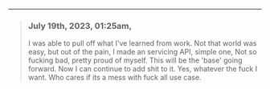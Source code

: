 
<hr/>

> ### July 19th, 2023, 01:25am,
> I was able to pull off what I've learned from work. Not that world was easy, but out of the pain, I made an servicing API, simple one, Not so fucking bad, pretty proud of myself. This will be the 'base' going forward. Now I can continue to add shit to it. Yes, whatever the fuck I want. Who cares if its a mess with fuck all use case.


